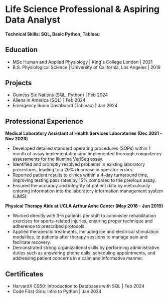 # Life Science Professional & Aspiring Data Analyst

#### Technical Skills: SQL, Basic Python, Tableau

## Education ##
- MSc Human and Applied Physiology | King's College London | 2021
- B.S. Physiological Science | University of California, Los Angeles | 2019

## Projects
- Guiness Six Nations (SQL, Python) | Feb 2024
- Aliens in America (SQL) | Feb 2024
- Emergency Room Dashboard (Tableau) | Jan 2024

## Professional Experience
**Medical Laboratory Assistant at Health Services Laboratories (Dec 2021 - Nov 2023)**  
- Developed detailed standard operating procedures (SOPs) within 1 month of assay implementation and implemented thorough competency assessments for the Illumina VeriSeq assay.
- Identified and promptly resolved problems in existing laboratory procedures, leading to a 20% decrease in operator errors.
- Reported patient results to clinics within a 4-day turnaround time, improving testing pass rates by 15% compared to the previous assay.
- Ensured the accuracy and integrity of patient data by meticulously entering information into the laboratory information management system (LIMS).

**Physical Therapy Aide at UCLA Arthur Ashe Center (May 2018 - Jun 2019)**
- Worked directly with 3-5 patients per shift to administer rehabilitation exercises for sports-related injuries, ensuring proper technique and adherence to prescribed protocols.
- Applied therapeutic treatments, including ice and electrical stimulation modalities, to patients after therapy sessions to manage pain and facilitate recovery.
- Demonstrated strong organizational skills by performing administrative duties such as answering phone calls, scheduling appointments, and addressing patient concerns in a calm and informative manner.

## Certificates
- HarvardX CS50: Introduction to Databases with SQL | Feb 2024
- Code First Girls: Intro to Python | Jan 2024






